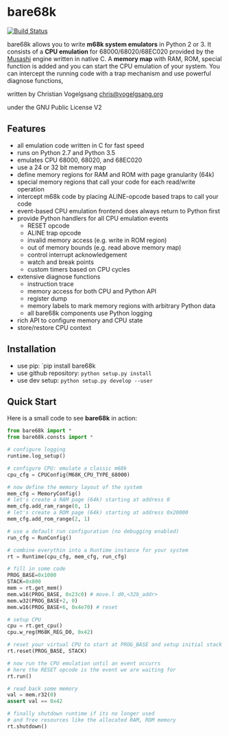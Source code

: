 # bare68k

[![Build Status](https://travis-ci.org/cnvogelg/bare68k.svg?branch=master)](https://travis-ci.org/cnvogelg/bare68k)

bare68k allows you to write **m68k system emulators** in Python 2 or 3.  It
consists of a **CPU emulation** for 68000/68020/68EC020 provided by the
[Musashi][1] engine written in native C. A **memory map** with RAM, ROM,
special function is added and you can start the CPU emulation of your system.
You can intercept the running code with a trap mechanism and use powerful
diagnose functions,

written by Christian Vogelgsang <chris@vogelgsang.org>

under the GNU Public License V2

[1]: https://github.com/kstenerud/Musashi

## Features

* all emulation code written in C for fast speed
* runs on Python 2.7 and Python 3.5
* emulates CPU 68000, 68020, and 68EC020
* use a 24 or 32 bit memory map
* define memory regions for RAM and ROM with page granularity (64k)
* special memory regions that call your code for each read/write operation
* intercept m68k code by placing ALINE-opcode based traps to call your code
* event-based CPU emulation frontend does always return to Python first
* provide Python handlers for all CPU emulation events
  * RESET opcode
  * ALINE trap opcode
  * invalid memory access (e.g. write in ROM region)
  * out of memory bounds (e.g. read above memory map)
  * control interrupt acknowledgement
  * watch and break points
  * custom timers based on CPU cycles
* extensive diagnose functions
  * instruction trace
  * memory access for both CPU and Python API
  * register dump
  * memory labels to mark memory regions with arbitrary Python data
  * all bare68k components use Python logging
* rich API to configure memory and CPU state
* store/restore CPU context

## Installation

* use pip: `pip install bare68k
* use github repository: `python setup.py install`
* use dev setup: `python setup.py develop --user`

## Quick Start

Here is a small code to see **bare68k** in action:

```python
from bare68k import *
from bare68k.consts import *

# configure logging
runtime.log_setup()

# configure CPU: emulate a classic m68k
cpu_cfg = CPUConfig(M68K_CPU_TYPE_68000)

# now define the memory layout of the system
mem_cfg = MemoryConfig()
# let's create a RAM page (64k) starting at address 0
mem_cfg.add_ram_range(0, 1)
# let's create a ROM page (64k) starting at address 0x20000
mem_cfg.add_rom_range(2, 1)

# use a default run configuration (no debugging enabled)
run_cfg = RunConfig()

# combine everythin into a Runtime instance for your system
rt = Runtime(cpu_cfg, mem_cfg, run_cfg)

# fill in some code
PROG_BASE=0x1000
STACK=0x800
mem = rt.get_mem()
mem.w16(PROG_BASE, 0x23c0) # move.l d0,<32b_addr>
mem.w32(PROG_BASE+2, 0)
mem.w16(PROG_BASE+6, 0x4e70) # reset

# setup CPU
cpu = rt.get_cpu()
cpu.w_reg(M68K_REG_D0, 0x42)

# reset your virtual CPU to start at PROG_BASE and setup initial stack
rt.reset(PROG_BASE, STACK)

# now run the CPU emulation until an event occurrs
# here the RESET opcode is the event we are waiting for
rt.run()

# read back some memory
val = mem.r32(0)
assert val == 0x42

# finally shutdown runtime if its no longer used
# and free resources like the allocated RAM, ROM memory
rt.shutdown()
```

